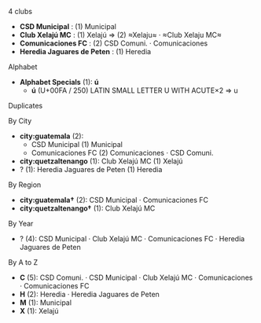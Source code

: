 4 clubs

- **CSD Municipal** : (1) Municipal
- **Club Xelajú MC** : (1) Xelajú ⇒ (2) ≈Xelaju≈ · ≈Club Xelaju MC≈
- **Comunicaciones FC** : (2) CSD Comuni. · Comunicaciones
- **Heredia Jaguares de Peten** : (1) Heredia




Alphabet

- **Alphabet Specials** (1):  **ú** 
  - **ú** (U+00FA / 250) LATIN SMALL LETTER U WITH ACUTE×2 ⇒ u




Duplicates





By City

- **city:guatemala** (2): 
  - CSD Municipal  (1) Municipal
  - Comunicaciones FC  (2) Comunicaciones · CSD Comuni.
- **city:quetzaltenango** (1): Club Xelajú MC  (1) Xelajú
- ? (1): Heredia Jaguares de Peten  (1) Heredia




By Region

- **city:guatemala†** (2):   CSD Municipal · Comunicaciones FC
- **city:quetzaltenango†** (1):   Club Xelajú MC




By Year

- ? (4):   CSD Municipal · Club Xelajú MC · Comunicaciones FC · Heredia Jaguares de Peten






By A to Z

- **C** (5): CSD Comuni. · CSD Municipal · Club Xelajú MC · Comunicaciones · Comunicaciones FC
- **H** (2): Heredia · Heredia Jaguares de Peten
- **M** (1): Municipal
- **X** (1): Xelajú




